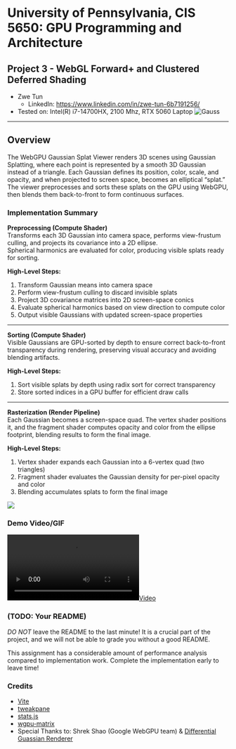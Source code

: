 # University of Pennsylvania, CIS 5650: GPU Programming and Architecture
## Project 3 - WebGL Forward+ and Clustered Deferred Shading

* Zwe Tun
  * LinkedIn: https://www.linkedin.com/in/zwe-tun-6b7191256/
* Tested on: Intel(R) i7-14700HX, 2100 Mhz, RTX 5060 Laptop
![Gauss](img/bonsai.png)




---

## Overview  
The WebGPU Gaussian Splat Viewer renders 3D scenes using Gaussian Splatting, where each point is represented by a smooth 3D Gaussian instead of a triangle. Each Gaussian defines its position, color, scale, and opacity, and when projected to screen space, becomes an elliptical “splat.” The viewer preprocesses and sorts these splats on the GPU using WebGPU, then blends them back-to-front to form continuous surfaces. 


### Implementation Summary  

**Preprocessing (Compute Shader)**  
   Transforms each 3D Gaussian into camera space, performs view-frustum culling, and projects its covariance into a 2D ellipse.  
   Spherical harmonics are evaluated for color, producing visible splats ready for sorting.
   
   **High-Level Steps:**  
   1. Transform Gaussian means into camera space  
   2. Perform view-frustum culling to discard invisible splats  
   3. Project 3D covariance matrices into 2D screen-space conics  
   4. Evaluate spherical harmonics based on view direction to compute color  
   5. Output visible Gaussians with updated screen-space properties  

---

**Sorting (Compute Shader)**  
   Visible Gaussians are GPU-sorted by depth to ensure correct back-to-front transparency during rendering, preserving visual accuracy and avoiding blending artifacts.
   
   **High-Level Steps:**  
   1. Sort visible splats by depth using radix sort for correct transparency  
   2. Store sorted indices in a GPU buffer for efficient draw calls  

---

**Rasterization (Render Pipeline)**  
   Each Gaussian becomes a screen-space quad. The vertex shader positions it, and the fragment shader computes opacity and color from the ellipse footprint, blending results to form the final image.
   
   **High-Level Steps:**  
   1. Vertex shader expands each Gaussian into a 6-vertex quad (two triangles)  
   2. Fragment shader evaluates the Gaussian density for per-pixel opacity and color  
   3. Blending accumulates splats to form the final image  

[![](img/thumb.png)](http://TODO.github.io/Project4-WebGPU-Forward-Plus-and-Clustered-Deferred)

### Demo Video/GIF

[![](img/video.mp4)](TODO)

### (TODO: Your README)

*DO NOT* leave the README to the last minute! It is a crucial part of the
project, and we will not be able to grade you without a good README.

This assignment has a considerable amount of performance analysis compared
to implementation work. Complete the implementation early to leave time!

### Credits

- [Vite](https://vitejs.dev/)
- [tweakpane](https://tweakpane.github.io/docs//v3/monitor-bindings/)
- [stats.js](https://github.com/mrdoob/stats.js)
- [wgpu-matrix](https://github.com/greggman/wgpu-matrix)
- Special Thanks to: Shrek Shao (Google WebGPU team) & [Differential Guassian Renderer](https://github.com/graphdeco-inria/diff-gaussian-rasterization)
